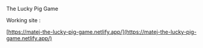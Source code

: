 The Lucky Pig Game

Working site :

[https://matej-the-lucky-pig-game.netlify.app/](https://matej-the-lucky-pig-game.netlify.app/)
